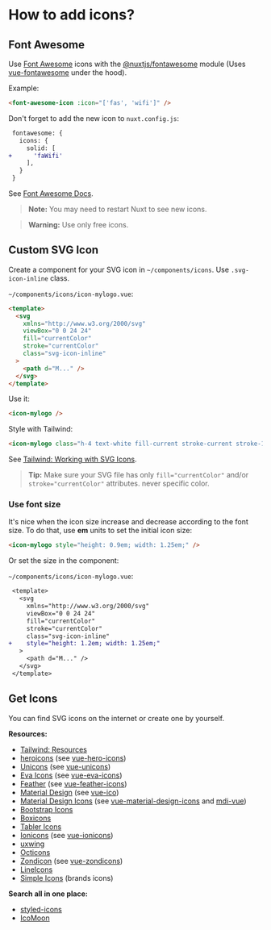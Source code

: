 # How to add icons?

## Font Awesome
Use [Font Awesome](https://fontawesome.com/icons) icons with the [@nuxtjs/fontawesome](https://github.com/nuxt-community/fontawesome-module) module (Uses [vue-fontawesome](https://github.com/FortAwesome/vue-fontawesome) under the hood).

Example:
```html
<font-awesome-icon :icon="['fas', 'wifi']" />
```

Don't forget to add the new icon to `nuxt.config.js`:
```diff
 fontawesome: {
   icons: {
     solid: [
+      'faWifi'
     ],
   }
 }
```

See [Font Awesome Docs](https://fontawesome.com/how-to-use/on-the-web/referencing-icons/basic-use).

> **Note:** You may need to restart Nuxt to see new icons.

> **Warning:** Use only free icons.

## Custom SVG Icon

Create a component for your SVG icon in `~/components/icons`. Use `.svg-icon-inline` class.

`~/components/icons/icon-mylogo.vue`:
```html
<template>
  <svg
    xmlns="http://www.w3.org/2000/svg"
    viewBox="0 0 24 24"
    fill="currentColor"
    stroke="currentColor"
    class="svg-icon-inline"
  >
    <path d="M..." />
  </svg>
</template>
```

Use it:
```html
<icon-mylogo />
```

Style with Tailwind:
```html
<icon-mylogo class="h-4 text-white fill-current stroke-current stroke-1" />
```

See [Tailwind: Working with SVG Icons](https://tailwindcss.com/course/working-with-svg-icons).

> **Tip:** Make sure your SVG file has only `fill="currentColor"` and/or `stroke="currentColor"` attributes. never specific color.

### Use font size
It's nice when the icon size increase and decrease according to the font size.
To do that, use **em** units to set the initial icon size:

```html
<icon-mylogo style="height: 0.9em; width: 1.25em;" />
```

Or set the size in the component:

`~/components/icons/icon-mylogo.vue`:
```diff
 <template>
   <svg
     xmlns="http://www.w3.org/2000/svg"
     viewBox="0 0 24 24"
     fill="currentColor"
     stroke="currentColor"
     class="svg-icon-inline"
+    style="height: 1.2em; width: 1.25em;"
   >
     <path d="M..." />
   </svg>
 </template>
```

## Get Icons
You can find SVG icons on the internet or create one by yourself.

**Resources:**
* [Tailwind: Resources](https://tailwindcss.com/resources#icons)
* [heroicons](https://heroicons.com) (see [vue-hero-icons](https://github.com/matschik/vue-hero-icons))
* [Unicons](https://iconscout.com/unicons/explore/line) (see [vue-unicons](https://github.com/antonreshetov/vue-unicons))
* [Eva Icons](https://akveo.github.io/eva-icons) (see [vue-eva-icons](https://github.com/antonreshetov/vue-eva-icons))
* [Feather](https://feathericons.com) (see [vue-feather-icons](https://github.com/egoist/vue-feather-icons))
* [Material Design](https://material.io/resources/icons) (see [vue-ico](https://github.com/paulcollett/vue-ico))
* [Material Design Icons](https://materialdesignicons.com) (see [vue-material-design-icons](https://github.com/robcresswell/vue-material-design-icons) and [mdi-vue](https://github.com/therufa/mdi-vue))
* [Bootstrap Icons](https://icons.getbootstrap.com)
* [Boxicons](https://boxicons.com)
* [Tabler Icons](https://tablericons.com)
* [Ionicons](https://ionicons.com) (see [vue-ionicons](https://github.com/mazipan/vue-ionicons))
* [uxwing](https://uxwing.com)
* [Octicons](https://primer.style/octicons)
* [Zondicon](http://www.zondicons.com/icons.html) (see [vue-zondicons](https://github.com/TerryMooreII/vue-zondicons))
* [LineIcons](https://lineicons.com/icons)
* [Simple Icons](https://simpleicons.org) (brands icons)

**Search all in one place:**
* [styled-icons](https://styled-icons.js.org)
* [IcoMoon](https://icomoon.io/app)
